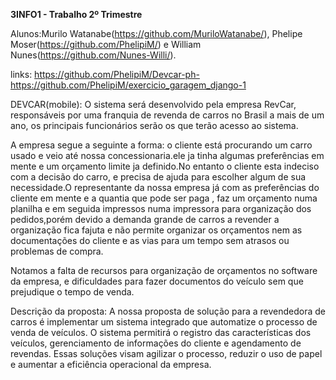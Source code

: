 **3INFO1 - Trabalho 2º Trimestre**

Alunos:Murilo Watanabe(https://github.com/MuriloWatanabe/), Phelipe Moser(https://github.com/PhelipiM/) e William Nunes(https://github.com/Nunes-Willi/).

links:
https://github.com/PhelipiM/Devcar-ph-
https://github.com/PhelipiM/exercicio_garagem_django-1


DEVCAR(mobile):
O sistema será desenvolvido pela empresa RevCar, responsáveis por uma franquia de revenda de carros no Brasil a mais de um ano, os principais funcionários serão os que terão acesso ao sistema.

A empresa segue a seguinte a forma: o cliente está procurando um carro usado e veio até nossa concessionaria.ele ja tinha algumas preferências em mente e um orçamento limite ja definido.No entanto o cliente esta indeciso com a decisão do carro, e precisa de ajuda para escolher algum de sua necessidade.O representante da nossa empresa já com as preferências do cliente em mente e a quantia que pode ser paga , faz um orçamento numa planilha e em seguida impressos numa impressora para organização dos pedidos,porém devido a demanda grande de carros a revender a organização fica fajuta e não permite organizar os orçamentos nem as documentações do cliente e as vias para um tempo sem atrasos ou problemas de compra.

Notamos a falta de recursos para organização de orçamentos no software da empresa, e dificuldades para fazer documentos do veículo sem que prejudique o tempo de venda.

Descrição da proposta: A nossa proposta de solução para a revendedora de carros é implementar um sistema integrado que automatize o processo de venda de veículos. O sistema permitirá o registro das características dos veículos, gerenciamento de informações do cliente e agendamento de revendas. Essas soluções visam agilizar o processo, reduzir o uso de papel e aumentar a eficiência operacional da empresa.



